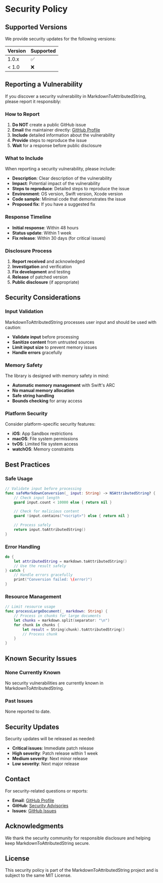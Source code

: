 # Security Policy

## Supported Versions

We provide security updates for the following versions:

| Version | Supported          |
| ------- | ------------------ |
| 1.0.x  | :white_check_mark: |
| < 1.0  | :x:                |

## Reporting a Vulnerability

If you discover a security vulnerability in MarkdownToAttributedString, please report it responsibly:

### How to Report

1. **Do NOT** create a public GitHub issue
2. **Email** the maintainer directly: [GitHub Profile](https://github.com/SergeiKriukov)
3. **Include** detailed information about the vulnerability
4. **Provide** steps to reproduce the issue
5. **Wait** for a response before public disclosure

### What to Include

When reporting a security vulnerability, please include:

- **Description**: Clear description of the vulnerability
- **Impact**: Potential impact of the vulnerability
- **Steps to reproduce**: Detailed steps to reproduce the issue
- **Environment**: OS version, Swift version, Xcode version
- **Code sample**: Minimal code that demonstrates the issue
- **Proposed fix**: If you have a suggested fix

### Response Timeline

- **Initial response**: Within 48 hours
- **Status update**: Within 1 week
- **Fix release**: Within 30 days (for critical issues)

### Disclosure Process

1. **Report received** and acknowledged
2. **Investigation** and verification
3. **Fix development** and testing
4. **Release** of patched version
5. **Public disclosure** (if appropriate)

## Security Considerations

### Input Validation

MarkdownToAttributedString processes user input and should be used with caution:

- **Validate input** before processing
- **Sanitize content** from untrusted sources
- **Limit input size** to prevent memory issues
- **Handle errors** gracefully

### Memory Safety

The library is designed with memory safety in mind:

- **Automatic memory management** with Swift's ARC
- **No manual memory allocation**
- **Safe string handling**
- **Bounds checking** for array access

### Platform Security

Consider platform-specific security features:

- **iOS**: App Sandbox restrictions
- **macOS**: File system permissions
- **tvOS**: Limited file system access
- **watchOS**: Memory constraints

## Best Practices

### Safe Usage

```swift
// Validate input before processing
func safeMarkdownConversion(_ input: String) -> NSAttributedString? {
    // Check input length
    guard input.count < 10000 else { return nil }
    
    // Check for malicious content
    guard !input.contains("<script>") else { return nil }
    
    // Process safely
    return input.toAttributedString()
}
```

### Error Handling

```swift
do {
    let attributedString = markdown.toAttributedString()
    // Use the result safely
} catch {
    // Handle errors gracefully
    print("Conversion failed: \(error)")
}
```

### Resource Management

```swift
// Limit resource usage
func processLargeDocument(_ markdown: String) {
    // Process in chunks for large documents
    let chunks = markdown.split(separator: "\n")
    for chunk in chunks {
        let result = String(chunk).toAttributedString()
        // Process chunk
    }
}
```

## Known Security Issues

### None Currently Known

No security vulnerabilities are currently known in MarkdownToAttributedString.

### Past Issues

None reported to date.

## Security Updates

Security updates will be released as needed:

- **Critical issues**: Immediate patch release
- **High severity**: Patch release within 1 week
- **Medium severity**: Next minor release
- **Low severity**: Next major release

## Contact

For security-related questions or reports:

- **Email**: [GitHub Profile](https://github.com/SergeiKriukov)
- **GitHub**: [Security Advisories](https://github.com/SergeiKriukov/MarkdownToAttributedString/security/advisories)
- **Issues**: [GitHub Issues](https://github.com/SergeiKriukov/MarkdownToAttributedString/issues)

## Acknowledgments

We thank the security community for responsible disclosure and helping keep MarkdownToAttributedString secure.

## License

This security policy is part of the MarkdownToAttributedString project and is subject to the same MIT License.

